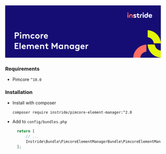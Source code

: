![Pimcore Element Manager](docs/images/github_banner.png)

### Requirements
* Pimcore `^10.0`

### Installation

- Install with composer
  ```
  composer require instride/pimcore-element-manager:^2.0
  ```

- Add to `config/bundles.php`
  ```php
    return [
        // ...
        Instride\Bundle\PimcoreElementManagerBundle\PimcoreElementManagerBundle::class => ['all' => true],
    ];
  ```
